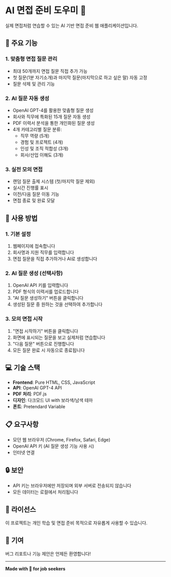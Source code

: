 # AI 면접 준비 도우미 🎯

실제 면접처럼 연습할 수 있는 AI 기반 면접 준비 웹 애플리케이션입니다.

## 🌟 주요 기능

### 1. 맞춤형 면접 질문 관리
- 최대 50개까지 면접 질문 직접 추가 가능
- 첫 질문(1분 자기소개)과 마지막 질문(마지막으로 하고 싶은 말) 자동 고정
- 질문 삭제 및 관리 기능

### 2. AI 질문 자동 생성
- OpenAI GPT-4를 활용한 맞춤형 질문 생성
- 회사와 직무에 특화된 15개 질문 자동 생성
- PDF 이력서 분석을 통한 개인화된 질문 생성
- 4개 카테고리별 질문 분류:
  - 직무 역량 (5개)
  - 경험 및 프로젝트 (4개)
  - 인성 및 조직 적합성 (3개)
  - 회사/산업 이해도 (3개)

### 3. 실전 모의 면접
- 랜덤 질문 출제 시스템 (첫/마지막 질문 제외)
- 실시간 진행률 표시
- 이전/다음 질문 이동 기능
- 면접 종료 및 완료 모달

## 🚀 사용 방법

### 1. 기본 설정
1. 웹페이지에 접속합니다
2. 회사명과 지원 직무를 입력합니다
3. 면접 질문을 직접 추가하거나 AI로 생성합니다

### 2. AI 질문 생성 (선택사항)
1. OpenAI API 키를 입력합니다
2. PDF 형식의 이력서를 업로드합니다
3. "AI 질문 생성하기" 버튼을 클릭합니다
4. 생성된 질문 중 원하는 것을 선택하여 추가합니다

### 3. 모의 면접 시작
1. "면접 시작하기" 버튼을 클릭합니다
2. 화면에 표시되는 질문을 보고 실제처럼 연습합니다
3. "다음 질문" 버튼으로 진행합니다
4. 모든 질문 완료 시 자동으로 종료됩니다

## 💻 기술 스택

- **Frontend**: Pure HTML, CSS, JavaScript
- **API**: OpenAI GPT-4 API
- **PDF 처리**: PDF.js
- **디자인**: 다크모드 UI with 보라색/남색 테마
- **폰트**: Pretendard Variable

## 📋 요구사항

- 모던 웹 브라우저 (Chrome, Firefox, Safari, Edge)
- OpenAI API 키 (AI 질문 생성 기능 사용 시)
- 인터넷 연결

## 🔒 보안

- API 키는 브라우저에만 저장되며 외부 서버로 전송되지 않습니다
- 모든 데이터는 로컬에서 처리됩니다

## 📝 라이선스

이 프로젝트는 개인 학습 및 면접 준비 목적으로 자유롭게 사용할 수 있습니다.

## 🤝 기여

버그 리포트나 기능 제안은 언제든 환영합니다!

---

**Made with 💜 for job seekers**